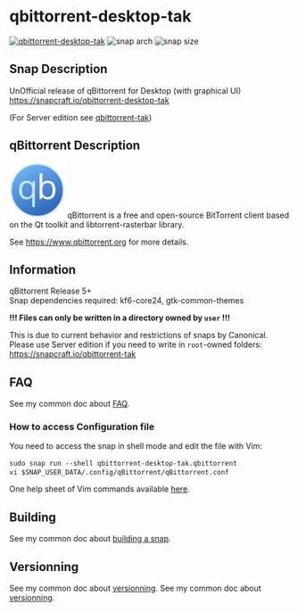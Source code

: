 # qbittorrent-desktop-tak
[![qbittorrent-desktop-tak](https://snapcraft.io/qbittorrent-desktop-tak/badge.svg)](https://snapcraft.io/qbittorrent-desktop-tak)
![snap arch](https://badgen.net/snapcraft/architecture/qbittorrent-desktop-tak)
![snap size](https://badgen.net/snapcraft/size/qbittorrent-desktop-tak/amd64/stable)

## Snap Description
UnOfficial release of qBittorrent for Desktop (with graphical UI)\
https://snapcraft.io/qbittorrent-desktop-tak

(For Server edition see [qbittorrent-tak](https://github.com/TehAppKiller/qbittorrent-tak))

## qBittorrent Description
<img src="/icon.svg" width="100">
qBittorrent is a free and open-source BitTorrent client
based on the Qt toolkit and libtorrent-rasterbar library.

See https://www.qbittorrent.org for more details.

## Information
qBittorrent Release 5+\
Snap dependencies required: kf6-core24, gtk-common-themes

**!!! Files can only be written in a directory owned by `user` !!!**

This is due to current behavior and restrictions of snaps by Canonical.\
Please use Server edition if you need to write in `root`-owned folders: https://snapcraft.io/qbittorrent-tak

## FAQ
See my common doc about [FAQ](https://github.com/TehAppKiller/Snapcraft-common-doc/tree/main#FAQ).
### How to access Configuration file
You need to access the snap in shell mode and edit the file with Vim:
```
sudo snap run --shell qbittorrent-desktop-tak.qbittorrent
vi $SNAP_USER_DATA/.config/qBittorrent/qBittorrent.conf
```
One help sheet of Vim commands available [here](https://devhints.io/vim).

## Building
See my common doc about [building a snap](https://github.com/TehAppKiller/Snapcraft-common-doc/tree/main#Building).

## Versionning
See my common doc about [versionning](https://github.com/TehAppKiller/Snapcraft-common-doc/tree/main#Versionning).
See my common doc about [versionning](https://github.com/TehAppKiller/Snapcraft-common-doc/tree/main#Versionning).
